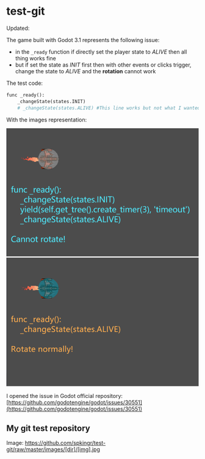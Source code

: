 # test-git

Updated:

The game built with Godot 3.1 represents the following issue:

- in the `_ready` function if directly set the player state to *ALIVE* then all thing works fine
- but if set the state as *INIT* first then with other events or clicks trigger, change the state to *ALIVE* and the **rotation** cannot work

The test code:

```python
func _ready():
    _changeState(states.INIT)
    # _changeState(states.ALIVE) #This line works but not what I wanted
```

With the images representation:

![cannot rotate image](https://github.com/spkingr/test-git/raw/master/images/godot/Rotation_of_rigidbody2d_1.gif)
![normal rotation image](https://github.com/spkingr/test-git/raw/master/images/godot/Rotation_of_rigidbody2d_2.gif)

I opened the issue in Godot official repository: [https://github.com/godotengine/godot/issues/30551](https://github.com/godotengine/godot/issues/30551)

## My git test repository

Image: https://github.com/spkingr/test-git/raw/master/images/[dir]/[img].jpg

